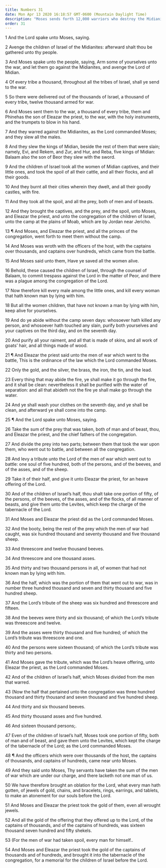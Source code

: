 ```yaml
---
title: Numbers 31
date: Mon Apr 13 2020 16:18:57 GMT-0600 (Mountain Daylight Time)
description: "Moses sends forth 12,000 warriors who destroy the Midianites—The prey is divided in Israel—None in the armies of Israel are lost."
order: 31
---
```


1 And the Lord spake unto Moses, saying.

2 Avenge the children of Israel of the Midianites: afterward shalt thou be gathered unto thy people.

3 And Moses spake unto the people, saying, Arm some of yourselves unto the war, and let them go against the Midianites, and avenge the Lord of Midian.

4 Of every tribe a thousand, throughout all the tribes of Israel, shall ye send to the war.

5 So there were delivered out of the thousands of Israel, a thousand of every tribe, twelve thousand armed for war.

6 And Moses sent them to the war, a thousand of every tribe, them and Phinehas the son of Eleazar the priest, to the war, with the holy instruments, and the trumpets to blow in his hand.

7 And they warred against the Midianites, as the Lord commanded Moses; and they slew all the males.

8 And they slew the kings of Midian, beside the rest of them that were slain; namely, Evi, and Rekem, and Zur, and Hur, and Reba, five kings of Midian: Balaam also the son of Beor they slew with the sword.

9 And the children of Israel took all the women of Midian captives, and their little ones, and took the spoil of all their cattle, and all their flocks, and all their goods.

10 And they burnt all their cities wherein they dwelt, and all their goodly castles, with fire.

11 And they took all the spoil, and all the prey, both of men and of beasts.

12 And they brought the captives, and the prey, and the spoil, unto Moses, and Eleazar the priest, and unto the congregation of the children of Israel, unto the camp at the plains of Moab, which are by Jordan near Jericho.

13 ¶ And Moses, and Eleazar the priest, and all the princes of the congregation, went forth to meet them without the camp.

14 And Moses was wroth with the officers of the host, with the captains over thousands, and captains over hundreds, which came from the battle.

15 And Moses said unto them, Have ye saved all the women alive.

16 Behold, these caused the children of Israel, through the counsel of Balaam, to commit trespass against the Lord in the matter of Peor, and there was a plague among the congregation of the Lord.

17 Now therefore kill every male among the little ones, and kill every woman that hath known man by lying with him.

18 But all the women children, that have not known a man by lying with him, keep alive for yourselves.

19 And do ye abide without the camp seven days: whosoever hath killed any person, and whosoever hath touched any slain, purify both yourselves and your captives on the third day, and on the seventh day.

20 And purify all your raiment, and all that is made of skins, and all work of goats’ hair, and all things made of wood.

21 ¶ And Eleazar the priest said unto the men of war which went to the battle, This is the ordinance of the law which the Lord commanded Moses.

22 Only the gold, and the silver, the brass, the iron, the tin, and the lead.

23 Every thing that may abide the fire, ye shall make it go through the fire, and it shall be clean: nevertheless it shall be purified with the water of separation: and all that abideth not the fire ye shall make go through the water.

24 And ye shall wash your clothes on the seventh day, and ye shall be clean, and afterward ye shall come into the camp.

25 ¶ And the Lord spake unto Moses, saying.

26 Take the sum of the prey that was taken, both of man and of beast, thou, and Eleazar the priest, and the chief fathers of the congregation.

27 And divide the prey into two parts; between them that took the war upon them, who went out to battle, and between all the congregation.

28 And levy a tribute unto the Lord of the men of war which went out to battle: one soul of five hundred, both of the persons, and of the beeves, and of the asses, and of the sheep.

29 Take it of their half, and give it unto Eleazar the priest, for an heave offering of the Lord.

30 And of the children of Israel’s half, thou shalt take one portion of fifty, of the persons, of the beeves, of the asses, and of the flocks, of all manner of beasts, and give them unto the Levites, which keep the charge of the tabernacle of the Lord.

31 And Moses and Eleazar the priest did as the Lord commanded Moses.

32 And the booty, being the rest of the prey which the men of war had caught, was six hundred thousand and seventy thousand and five thousand sheep.

33 And threescore and twelve thousand beeves.

34 And threescore and one thousand asses.

35 And thirty and two thousand persons in all, of women that had not known man by lying with him.

36 And the half, which was the portion of them that went out to war, was in number three hundred thousand and seven and thirty thousand and five hundred sheep.

37 And the Lord’s tribute of the sheep was six hundred and threescore and fifteen.

38 And the beeves were thirty and six thousand; of which the Lord’s tribute was threescore and twelve.

39 And the asses were thirty thousand and five hundred; of which the Lord’s tribute was threescore and one.

40 And the persons were sixteen thousand; of which the Lord’s tribute was thirty and two persons.

41 And Moses gave the tribute, which was the Lord’s heave offering, unto Eleazar the priest, as the Lord commanded Moses.

42 And of the children of Israel’s half, which Moses divided from the men that warred.

43 (Now the half that pertained unto the congregation was three hundred thousand and thirty thousand and seven thousand and five hundred sheep.

44 And thirty and six thousand beeves.

45 And thirty thousand asses and five hundred.

46 And sixteen thousand persons;.

47 Even of the children of Israel’s half, Moses took one portion of fifty, both of man and of beast, and gave them unto the Levites, which kept the charge of the tabernacle of the Lord; as the Lord commanded Moses.

48 ¶ And the officers which were over thousands of the host, the captains of thousands, and captains of hundreds, came near unto Moses.

49 And they said unto Moses, Thy servants have taken the sum of the men of war which are under our charge, and there lacketh not one man of us.

50 We have therefore brought an oblation for the Lord, what every man hath gotten, of jewels of gold, chains, and bracelets, rings, earrings, and tablets, to make an atonement for our souls before the Lord.

51 And Moses and Eleazar the priest took the gold of them, even all wrought jewels.

52 And all the gold of the offering that they offered up to the Lord, of the captains of thousands, and of the captains of hundreds, was sixteen thousand seven hundred and fifty shekels.

53 (For the men of war had taken spoil, every man for himself..

54 And Moses and Eleazar the priest took the gold of the captains of thousands and of hundreds, and brought it into the tabernacle of the congregation, for a memorial for the children of Israel before the Lord.
